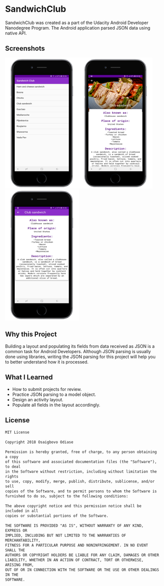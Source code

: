 # SandwichClub

SandwichClub was created as a part of the Udacity Android Developer Nanodegree Program. The Android application parsed JSON data using native API.


## Screenshots

<img src="https://github.com/Osaigbovo/SandwichClub/blob/master/art/home.png" width="240" title="Home"><img src="https://github.com/Osaigbovo/SandwichClub/blob/master/art/sandwich_one.png" width="240" title="Sandwich"><img src="https://github.com/Osaigbovo/SandwichClub/blob/master/art/sandwich_two.png" width="240" title="Sandwich B">


## Why this Project
Building a layout and populating its fields from data received as JSON is a common task for Android Developers. Although JSON parsing is usually done using libraries, writing the JSON parsing for this project will help you to better understand how it is processed.

## What I Learned

* How to submit projects for review.
* Practice JSON parsing to a model object.
* Design an activity layout.
* Populate all fields in the layout accordingly.


## License

	MIT License
	
	Copyright 2018 Osaigbovo Odiase

	Permission is hereby granted, free of charge, to any person obtaining a copy
	of this software and associated documentation files (the "Software"), to deal
	in the Software without restriction, including without limitation the rights
	to use, copy, modify, merge, publish, distribute, sublicense, and/or sell
	copies of the Software, and to permit persons to whom the Software is
	furnished to do so, subject to the following conditions:

	The above copyright notice and this permission notice shall be included in all
	copies or substantial portions of the Software.

	THE SOFTWARE IS PROVIDED "AS IS", WITHOUT WARRANTY OF ANY KIND, EXPRESS OR
	IMPLIED, INCLUDING BUT NOT LIMITED TO THE WARRANTIES OF MERCHANTABILITY,
	FITNESS FOR A PARTICULAR PURPOSE AND NONINFRINGEMENT. IN NO EVENT SHALL THE
	AUTHORS OR COPYRIGHT HOLDERS BE LIABLE FOR ANY CLAIM, DAMAGES OR OTHER
	LIABILITY, WHETHER IN AN ACTION OF CONTRACT, TORT OR OTHERWISE, ARISING FROM,
	OUT OF OR IN CONNECTION WITH THE SOFTWARE OR THE USE OR OTHER DEALINGS IN THE
	SOFTWARE.

